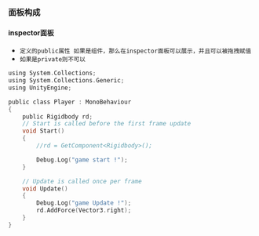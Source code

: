### 面板构成



#### inspector面板
* `定义的public属性 如果是组件，那么在inspector面板可以展示，并且可以被拖拽赋值`
* `如果是private则不可以`
```c
using System.Collections;
using System.Collections.Generic;
using UnityEngine;

public class Player : MonoBehaviour
{
    public Rigidbody rd;
    // Start is called before the first frame update
    void Start()
    {
        //rd = GetComponent<Rigidbody>();

        Debug.Log("game start !");
    }

    // Update is called once per frame
    void Update()
    {
        Debug.Log("game Update !");
        rd.AddForce(Vector3.right);
    }
}
```





